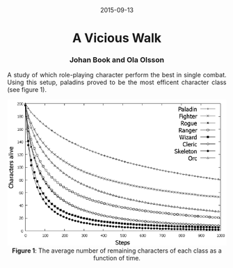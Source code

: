 <p align="center">2015-09-13</p>
<h1 align="center">A Vicious Walk</h1>
<h3 align="center">Johan Book and Ola Olsson</h3>

<p align="justify">
A study of which role-playing character perform the best in single combat. Using this setup, paladins proved to be the most efficent character class (see figure 1).
</p>

<p align="center">
<img src="https://raw.githubusercontent.com/JohanBook/vicious_walk/master/graph.png" width="600">
<br>
 <b>Figure 1</b>: The average number of remaining characters of each class as a function of time.
</p>
